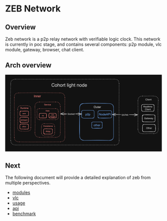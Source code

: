 # ZEB Network

## Overview

Zeb network is a p2p relay network with verifiable logic clock. This network is currently in poc stage, and contains several components: p2p module, vlc module, gateway, browser, chat client.

## Arch overview

![arch](./img/arch.png)

## Next

The following document will provide a detailed explanation of zeb from multiple perspectives.

- [modules](./modules.md)
- [vlc](./vlc.md)
- [usage](./usage.md)
- [api](./api.md)
- [benchmark](./benchmark.md)
